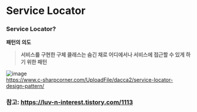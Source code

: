 # Service Locator

### Service Locator?

**패턴의 의도**

> **서비스를 구현한 구체 클래스는 숨긴 채로 어디에서나 서비스에 접근할 수 있게 하기 위한 패턴**

![image](https://user-images.githubusercontent.com/81547954/220973940-deafcb60-cf50-439d-8fe6-d1f987778cf9.png) <br> https://www.c-sharpcorner.com/UploadFile/dacca2/service-locator-design-pattern/

### 참고: https://luv-n-interest.tistory.com/1113
